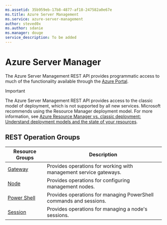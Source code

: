 ```yaml
---
ms.assetid: 35b959eb-17b8-4877-af18-247582a0e67e
ms.title: Azure Server Management
ms.service: azure-server-management
author: steved0x
ms.author: sdanie
ms.manager: douge
service_description: To be added
---
```



# Azure Server Manager

The Azure Server Management REST API provides programmatic access to much of the functionality available through the [Azure Portal](https://portal.azure.com).

> [!IMPORTANT]
> The Azure Server Management REST API provides access to the classic model of deployment, which is not supported by all new services. Microsoft recommends using the Resource Manager deployment model. For more information, see [Azure Resource Manager vs. classic deployment: Understand deployment models and the state of your resources](https://azure.microsoft.com/en-us/documentation/articles/resource-manager-deployment-model/).

## REST Operation Groups

| Resource Groups             | Description                                                        |
|-----------------------------|--------------------------------------------------------------------|
| [Gateway](./gateway)        | Provides operations for working with management service gateways.  |
| [Node](./node)              | Provides operations for configuring management nodes.              |
| [Power Shell](./powershell) | Provides operations for managing PowerShell commands and sessions. |
| [Session](./session)        | Provides operations for managing a node's sessions.                |

